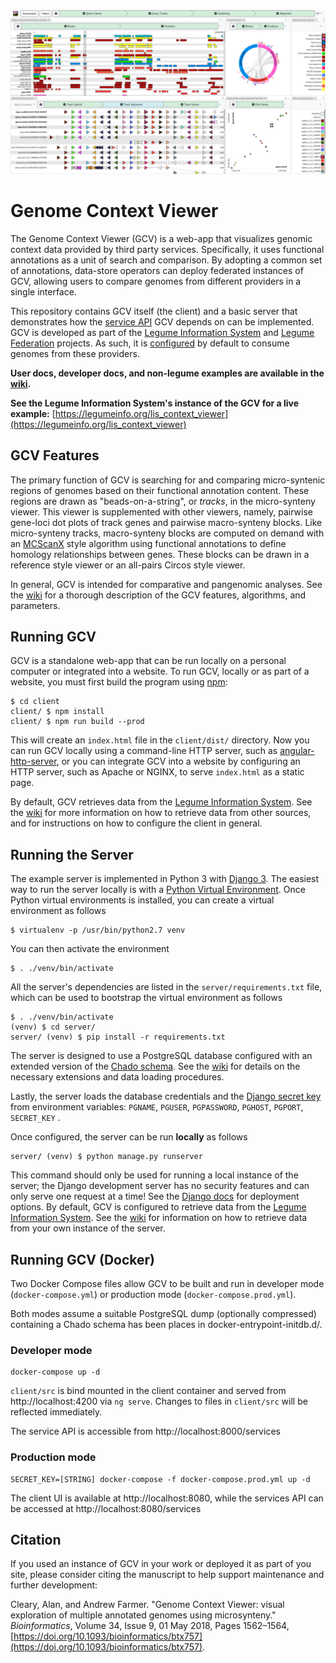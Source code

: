 ![Genome Context Viewer screenshot](/doc/img/screenshot.png)

# Genome Context Viewer
The Genome Context Viewer (GCV) is a web-app that visualizes genomic context data provided by third party services.
Specifically, it uses functional annotations as a unit of search and comparison.
By adopting a common set of annotations, data-store operators can deploy federated instances of GCV, allowing users to compare genomes from different providers in a single interface.

This repository contains GCV itself (the client) and a basic server that demonstrates how the [service API](https://github.com/legumeinfo/lis_context_viewer/wiki/Services-API-v2) GCV depends on can be implemented.
GCV is developed as part of the [Legume Information System](https://legumeinfo.org/) and [Legume Federation](https://www.legumefederation.org/) projects.
As such, it is [configured](https://github.com/legumeinfo/lis_context_viewer/wiki/Client-Configuration) by default to consume genomes from these providers.

**User docs, developer docs, and non-legume examples are available in the [wiki](https://github.com/legumeinfo/lis_context_viewer/wiki).**

**See the Legume Information System's instance of the GCV for a live example:** [https://legumeinfo.org/lis_context_viewer](https://legumeinfo.org/lis_context_viewer)


## GCV Features

The primary function of GCV is searching for and comparing micro-syntenic regions of genomes based on their functional annotation content.
These regions are drawn as "beads-on-a-string", or _tracks_, in the micro-synteny viewer.
This viewer is supplemented with other viewers, namely, pairwise gene-loci dot plots of track genes and pairwise macro-synteny blocks.
Like micro-synteny tracks, macro-synteny blocks are computed on demand with an [MCScanX](https://doi.org/10.1093/nar/gkr1293) style algorithm using functional annotations to define homology relationships between genes.
These blocks can be drawn in a reference style viewer or an all-pairs Circos style viewer.

In general, GCV is intended for comparative and pangenomic analyses.
See the [wiki](https://github.com/legumeinfo/lis_context_viewer/wiki/User-Help) for a thorough description of the GCV features, algorithms, and parameters.

## Running GCV
GCV is a standalone web-app that can be run locally on a personal computer or integrated into a website.
To run GCV, locally or as part of a website, you must first build the program using [npm](https://www.npmjs.com/):

    $ cd client
    client/ $ npm install
    client/ $ npm run build --prod
    
This will create an `index.html` file in the `client/dist/` directory.
Now you can run GCV locally using a command-line HTTP server, such as [angular-http-server](https://www.npmjs.com/package/angular-http-server), or you can integrate GCV into a website by configuring an HTTP server, such as Apache or NGINX, to serve `index.html` as a static page.

By default, GCV retrieves data from the [Legume Information System](http://legumeinfo.org/home).
See the [wiki](https://github.com/legumeinfo/lis_context_viewer/wiki/Client-Configuration) for more information on how to retrieve data from other sources, and for instructions on how to configure the client in general.

## Running the Server
The example server is implemented in Python 3 with [Django 3](https://www.djangoproject.com/).
The easiest way to run the server locally is with a [Python Virtual Environment](http://docs.python-guide.org/en/latest/dev/virtualenvs/).
Once Python virtual environments is installed, you can create a virtual environment as follows

    $ virtualenv -p /usr/bin/python2.7 venv

You can then activate the environment

    $ . ./venv/bin/activate

All the server's dependencies are listed in the `server/requirements.txt` file, which can be used to bootstrap the virtual environment as follows

    $ . ./venv/bin/activate
    (venv) $ cd server/
    server/ (venv) $ pip install -r requirements.txt

The server is designed to use a PostgreSQL database configured with an extended version of the [Chado schema](http://gmod.org/wiki/Chado_-_Getting_Started).
See the [wiki](https://github.com/legumeinfo/lis_context_viewer/wiki/Configuring-and-Loading-Chado) for details on the necessary extensions and data loading procedures.

Lastly, the server loads the database credentials and the [Django secret key](https://docs.djangoproject.com/en/3.0/ref/settings/#std:setting-SECRET_KEY) from environment variables: `PGNAME`, `PGUSER`, `PGPASSWORD`, `PGHOST`, `PGPORT`, `SECRET_KEY` .

Once configured, the server can be run **locally** as follows

    server/ (venv) $ python manage.py runserver

This command should only be used for running a local instance of the server; the Django development server has no security features and can only serve one request at a time!
See the [Django docs](https://docs.djangoproject.com/es/3.0/howto/deployment/) for deployment options.
By default, GCV is configured to retrieve data from the [Legume Information System](http://legumeinfo.org/home).
See the [wiki](https://github.com/legumeinfo/lis_context_viewer/wiki/Client-Configuration) for information on how to retrieve data from your own instance of the server.

## Running GCV (Docker)

Two Docker Compose files allow GCV to be built and run in developer mode (`docker-compose.yml`) or production mode (`docker-compose.prod.yml`).

Both modes assume a suitable PostgreSQL dump (optionally compressed) containing a Chado schema has been places in docker-entrypoint-initdb.d/.

### Developer mode

```
docker-compose up -d
```
`client/src` is bind mounted in the client container and served from http://localhost:4200 via `ng serve`.
Changes to files in `client/src` will be reflected immediately.

The service API is accessible from http://localhost:8000/services

### Production mode

```
SECRET_KEY=[STRING] docker-compose -f docker-compose.prod.yml up -d
```

The client UI is available at http://localhost:8080, while the services API can be accessed at http://localhost:8080/services

## Citation
If you used an instance of GCV in your work or deployed it as part of you site, please consider citing the manuscript to help support maintenance and further development:

Cleary, Alan, and Andrew Farmer. "Genome Context Viewer: visual exploration of multiple annotated genomes using microsynteny." _Bioinformatics_, Volume 34, Issue 9, 01 May 2018, Pages 1562&ndash;1564, [https://doi.org/10.1093/bioinformatics/btx757](https://doi.org/10.1093/bioinformatics/btx757).

